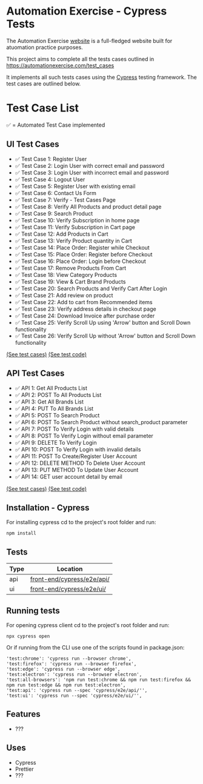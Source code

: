 # Automation Exercise - Cypress Tests

The Automation Exercise [website](https://automationexercise.com/) is a full-fledged website built for atuomation practice purposes.

This project aims to complete all the tests cases outlined in https://automationexercise.com/test_cases

It implements all such tests cases using the [Cypress](https://www.cypress.io/) testing framework. The test cases are outlined below.

# Test Case List

✅ = Automated Test Case implemented

## UI Test Cases

-   ✅ Test Case 1: Register User
-   ✅ Test Case 2: Login User with correct email and password
-   ✅ Test Case 3: Login User with incorrect email and password
-   ✅ Test Case 4: Logout User
-   ✅ Test Case 5: Register User with existing email
-   ✅ Test Case 6: Contact Us Form
-   ✅ Test Case 7: Verify - Test Cases Page
-   ✅ Test Case 8: Verify All Products and product detail page
-   ✅ Test Case 9: Search Product
-   ✅ Test Case 10: Verify Subscription in home page
-   ✅ Test Case 11: Verify Subscription in Cart page
-   ✅ Test Case 12: Add Products in Cart
-   ✅ Test Case 13: Verify Product quantity in Cart
-   ✅ Test Case 14: Place Order: Register while Checkout
-   ✅ Test Case 15: Place Order: Register before Checkout
-   ✅ Test Case 16: Place Order: Login before Checkout
-   ✅ Test Case 17: Remove Products From Cart
-   ✅ Test Case 18: View Category Products
-   ✅ Test Case 19: View & Cart Brand Products
-   ✅ Test Case 20: Search Products and Verify Cart After Login
-   ✅ Test Case 21: Add review on product
-   ✅ Test Case 22: Add to cart from Recommended items
-   ✅ Test Case 23: Verify address details in checkout page
-   ✅ Test Case 24: Download Invoice after purchase order
-   ✅ Test Case 25: Verify Scroll Up using 'Arrow' button and Scroll Down functionality
-   ✅ Test Case 26: Verify Scroll Up without 'Arrow' button and Scroll Down functionality

[(See test cases)](https://docs.google.com/spreadsheets/d/1ODyuiiMTqNZFfyQl-OzS5PkaVBxl3plYPinB0eI0_Ss/edit#gid=0) [(See test code)](cypress/e2e/ui-tests.cy.js)

## API Test Cases

-   ✅ API 1: Get All Products List
-   ✅ API 2: POST To All Products List
-   ✅ API 3: Get All Brands List
-   ✅ API 4: PUT To All Brands List
-   ✅ API 5: POST To Search Product
-   ✅ API 6: POST To Search Product without search_product parameter
-   ✅ API 7: POST To Verify Login with valid details
-   ✅ API 8: POST To Verify Login without email parameter
-   ✅ API 9: DELETE To Verify Login
-   ✅ API 10: POST To Verify Login with invalid details
-   ✅ API 11: POST To Create/Register User Account
-   ✅ API 12: DELETE METHOD To Delete User Account
-   ✅ API 13: PUT METHOD To Update User Account
-   ✅ API 14: GET user account detail by email

[(See test cases)](https://docs.google.com/spreadsheets/d/1ODyuiiMTqNZFfyQl-OzS5PkaVBxl3plYPinB0eI0_Ss/edit#gid=999865229) [(See test code)](cypress/e2e/api-tests.cy.js)

## Installation - Cypress

For installing cypress cd to the project's root folder and run:

    npm install

## Tests

| Type | Location                                                 |
| ---- | -------------------------------------------------------- |
| api  | [front-end/cypress/e2e/api/](front-end/cypress/e2e/api/) |
| ui   | [front-end/cypress/e2e/ui/](front-end/cypress/e2e/ui/)   |

## Running tests

For opening cypress client cd to the project's root folder and run:

    npx cypress open

Or if running from the CLI use one of the scripts found in package.json:

```
'test:chrome': 'cypress run --browser chrome',
'test:firefox': 'cypress run --browser firefox',
'test:edge': 'cypress run --browser edge',
'test:electron': 'cypress run --browser electron',
'test:all-browsers': 'npm run test:chrome && npm run test:firefox && npm run test:edge && npm run test:electron',
'test:api': 'cypress run --spec 'cypress/e2e/api/'',
'test:ui': 'cypress run --spec 'cypress/e2e/ui/'',
```

## Features

-   ???

## Uses

-   Cypress
-   Prettier
-   ???
